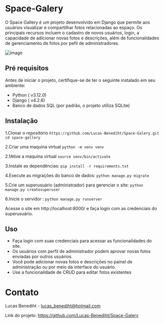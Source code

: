 # Space-Galery

O Space Gallery é um projeto desenvolvido em Django que permite aos usuários visualizar e compartilhar fotos relacionadas ao espaço. Os principais recursos incluem o cadastro de novos usuários, login, a capacidade de adicionar novas fotos e descrições, além de funcionalidades de gerenciamento de fotos por pefil de administradores.

![image](https://github.com/Lucas-Benediht/Space-Galery/assets/110697669/4b42f001-052d-4f25-8cc9-621808faca41)


## Pré requisitos
Antes de iniciar o projeto, certifique-se de ter o seguinte instalado em seu ambiente:

- Python ( v3.12.0)
- Django ( v4.2.6)
- Banco de dados SQL (por padrão, o projeto utiliza SQLite)


## Instalação

1.Clonar o repositório
`https://github.com/Lucas-Benediht/Space-Galery.git`
`cd space-gallery`

2.Criar uma maquina virtual
`python -m venv venv`

2.1Ative a maquina virtual
`source venv/bin/activate`

3.Instale as dependências:
`pip install -r requirements.txt`

4.Execute as migrações do banco de dados:
`python manage.py migrate`

5.Crie um superusuário (administrador) para gerenciar o site:
`python manage.py createsuperuser`

6.Inicie o servidor :
`python manage.py runserver`

Acesse o site em http://localhost:8000/ e faça login com as credenciais do superusuário.

## Uso 
- Faça login com suas credenciais para acessar as funcionalidades do site.
- Os usuários com perfil de administrador podem aprovar novas fotos enviadas por outros usuários.
- Você pode adicionar novas fotos e descrições no painel de administração ou por meio da interface do usuário.
- Use a funcionalidade de CRUD para editar fotos existentes

# Contato

Lucas Benediht - lucas_benediht@hotmail.com

Link do projeto: https://github.com/Lucas-Benediht/Space-Galery
